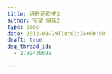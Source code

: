 ```yaml
---
title: 诗班诗歌MP3
author: 守望 编辑2
type: page
date: 2012-09-29T18:01:34+00:00
draft: true
dsq_thread_id:
  - 1792436692

---
```

<div class="flagallery jq-mplayer_skin" >
  <div id="flag_musicplayer_r558570246">
  </div>
</div>